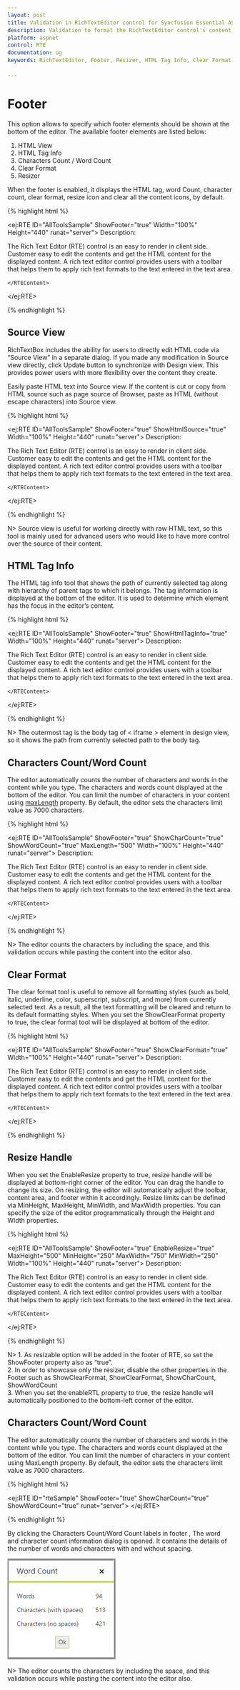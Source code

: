 ```yaml
---
layout: post
title: Validation in RichTextEditor control for Syncfusion Essential ASP.NET Webform
description: Validation to format the RichTextEditor control's content
platform: aspnet
control: RTE
documentation: ug
keywords: RichTextEditor, Footer, Resizer, HTML Tag Info, Clear Format, Characters Count, Word Count

---
```


# Footer

This option allows to specify which footer elements should be shown at the bottom of the editor. The available footer elements are listed below:

1. HTML View
2. HTML Tag Info
3. Characters Count / Word Count 
4. Clear Format
5. Resizer

When the footer is enabled, it displays the HTML tag, word Count, character count, clear format, resize icon and clear all the content icons, by default.

{% highlight html %}

<ej:RTE ID="AllToolsSample"  ShowFooter="true" Width="100%" Height="440" runat="server">
    <RTEContent>
        Description:
            <p> The Rich Text Editor (RTE) control is an easy to render in
            client side. Customer easy to edit the contents and get the HTML content for
            the displayed content. A rich text editor control provides users with a toolbar
            that helps them to apply rich text formats to the text entered in the text
            area. </p>
    
    </RTEContent> 
</ej:RTE>
	
{% endhighlight %}

## Source View

RichTextBox includes the ability for users to directly edit HTML code via “Source View” in a separate dialog. If you made any modification in Source view directly, click Update button to synchronize with Design view. This provides power users with more flexibility over the content they create.

Easily paste HTML text into Source view. If the content is cut or copy from HTML source such as page source of Browser, paste as HTML (without escape characters) into Source view. 

{% highlight html %}

<ej:RTE ID="AllToolsSample"  ShowFooter="true" ShowHtmlSource="true" Width="100%" Height="440" runat="server">
    <RTEContent>
        Description:
            <p> The Rich Text Editor (RTE) control is an easy to render in
            client side. Customer easy to edit the contents and get the HTML content for
            the displayed content. A rich text editor control provides users with a toolbar
            that helps them to apply rich text formats to the text entered in the text
            area. </p>
    
    </RTEContent> 
</ej:RTE>

{% endhighlight %}

N> Source view is useful for working directly with raw HTML text, so this tool is mainly used for advanced users who would like to have more control over the source of their content. 

## HTML Tag Info

The HTML tag info tool that shows the path of currently selected tag along with hierarchy of parent tags to which it belongs. The tag information is displayed at the bottom of the editor. It is used to determine which element has the focus in the editor’s content. 

{% highlight html %}

<ej:RTE ID="AllToolsSample"  ShowFooter="true" ShowHtmlTagInfo="true" Width="100%" Height="440" runat="server">
    <RTEContent>
        Description:
            <p> The Rich Text Editor (RTE) control is an easy to render in
            client side. Customer easy to edit the contents and get the HTML content for
            the displayed content. A rich text editor control provides users with a toolbar
            that helps them to apply rich text formats to the text entered in the text
            area. </p>
    
    </RTEContent> 
</ej:RTE>
	
{% endhighlight %}

N> The outermost tag is the body tag of &lt; iframe &gt; element in design view, so it shows the path from currently selected path to the body tag.

## Characters Count/Word Count

The editor automatically counts the number of characters and words in the content while you type. The characters and words count displayed at the bottom of the editor. You can limit the number of characters in your content using [maxLength](http://help.syncfusion.com/js/api/ejrte#members:maxlength) property. By default, the editor sets the characters limit value as 7000 characters.

{% highlight html %}

<ej:RTE ID="AllToolsSample"  ShowFooter="true" ShowCharCount="true" ShowWordCount="true" MaxLength="500" Width="100%" Height="440" runat="server">
    <RTEContent>
        Description:
            <p> The Rich Text Editor (RTE) control is an easy to render in
            client side. Customer easy to edit the contents and get the HTML content for
            the displayed content. A rich text editor control provides users with a toolbar
            that helps them to apply rich text formats to the text entered in the text
            area. </p>
    
    </RTEContent> 
</ej:RTE> 
	
{% endhighlight %}

N> The editor counts the characters by including the space, and this validation occurs while pasting the content into the editor also.

## Clear Format

The clear format tool is useful to remove all formatting styles (such as bold, italic, underline, color, superscript, subscript, and more) from currently selected text. As a result, all the text formatting will be cleared and return to its default formatting styles. When you set the ShowClearFormat property to true, the clear format tool will be displayed at bottom of the editor.

{% highlight html %}

<ej:RTE ID="AllToolsSample"  ShowFooter="true" ShowClearFormat="true" Width="100%" Height="440" runat="server">
    <RTEContent>
        Description:
            <p> The Rich Text Editor (RTE) control is an easy to render in
            client side. Customer easy to edit the contents and get the HTML content for
            the displayed content. A rich text editor control provides users with a toolbar
            that helps them to apply rich text formats to the text entered in the text
            area. </p>
    
    </RTEContent> 
</ej:RTE> 

{% endhighlight %}

## Resize Handle

When you set the EnableResize property to true, resize handle will be displayed at bottom-right corner of the editor. You can drag the handle to change its size. On resizing, the editor will automatically adjust the toolbar, content area, and footer within it accordingly. Resize limits can be defined via MinHeight, MaxHeight, MinWidth, and MaxWidth properties. You can specify the size of the editor programmatically through the Height and Width properties. 

{% highlight html %}

<ej:RTE ID="AllToolsSample"  ShowFooter="true" EnableResize="true" MaxHeight="500" MinHeight="250" MaxWidth="750" MinWidth="250" Width="100%" Height="440" runat="server">
    <RTEContent>
        Description:
            <p> The Rich Text Editor (RTE) control is an easy to render in
            client side. Customer easy to edit the contents and get the HTML content for
            the displayed content. A rich text editor control provides users with a toolbar
            that helps them to apply rich text formats to the text entered in the text
            area. </p>
    
    </RTEContent> 
</ej:RTE> 

{% endhighlight %}

N> 1. As resizable option will be added in the footer of RTE, so set the ShowFooter property also as “true”. <BR>
2.	In order to showcase only the resizer, disable the other properties in the Footer such as ShowClearFormat,  ShowClearFormat,  ShowCharCount, ShowWordCount  <BR>
3.	When you set the enableRTL property to true, the resize handle will automatically positioned to the bottom-left corner of the editor.  <BR>


## Characters Count/Word Count

The editor automatically counts the number of characters and words in the content while you type. The characters and words count displayed at the bottom of the editor. You can limit the number of characters in your content using MaxLength property. By default, the editor sets the characters limit value as 7000 characters.

{% highlight html %}

<ej:RTE ID="rteSample" ShowFooter="true" ShowCharCount="true" ShowWordCount="true"  runat="server">  </ej:RTE>
    
{% endhighlight %}

By clicking the Characters Count/Word Count labels in footer , The word and character count information dialog is opened. It contains the details of the number of words and characters with and without spacing.  

![](Footer_images/wordchar.png)

N> The editor counts the characters by including the space, and this validation occurs while pasting the content into the editor also.
